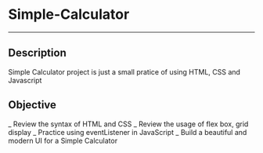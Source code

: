 # Simple-Calculator

---

## Description

Simple Calculator project is just a small pratice of using HTML, CSS and Javascript


## Objective

_ Review the syntax of HTML and CSS
_ Review the usage of flex box, grid display
_ Practice using eventListener in JavaScript
_ Build a beautiful and modern UI for a Simple Calculator
